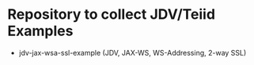 Repository to collect JDV/Teiid Examples
=========================================

* jdv-jax-wsa-ssl-example (JDV, JAX-WS, WS-Addressing, 2-way SSL)
